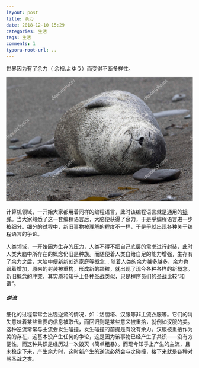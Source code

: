 ```yaml
---
layout: post
title: 余力
date: 2018-12-10 15:29
categories: 生活
tags: 生活
comments: 1
typora-root-url: ..
---
```




世界因为有了余力（ 余裕.よゆう）而变得不断多样性。

![](/../assets/blog_res/TIM截图20181210154903.png)

计算机领域，一开始大家都用着同样的编程语言，此时该编程语言就是通用的[银弹](https://baike.baidu.com/item/%E9%93%B6%E5%BC%B9)。当大家熟悉了这一套编程语言后，大脑便获得了余力，于是乎编程语言进一步被细分。细分的过程中，新旧事物被理解的程度不一样，于是乎就出现各种关于编程语言的争论。

人类领域，一开始因为生存的压力，人类不得不把自己底层的需求进行封装，此时人类大脑中所存在的概念仍旧是种族。而随便着人类自给自足的能力增强，生存有了余力之后，大脑中便新新创造家庭等概念... 随着人类的余力越多越多，余力也跟着增加，原来的封装被重构，形成新的颗粒，就出现了现今各种各样的新概念。新旧概念的冲突，其实质和知乎上各种圣战类似，只是程序员们的圣战比较“和谐”。

##### 逆流

细化的过程常常会出现逆流的情况，如：洛丽塔、汉服等非主流衣服等。它们的消失意味着某些重要的信息被取代，而回归则是某些意义被重拾，就例如汉服的美。这种逆流常常与主流会发生碰撞，发生碰撞的前提是有没有余力。汉服被重拾作为美的存在，这基本没产生任何的争论，这是因为该事物已经产生了共识——没有方便性，而这种共识是经历过一次毁灭（简单粗暴）。而现今知乎上产生的主流，且未稳定下来，产生余力时，这时新产生的逆流必然会与之碰撞，接下来就是各种对骂圣战之类。